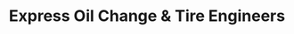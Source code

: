 ---
title: "Express Oil Change & Tire Engineers"
url: /dawsonville/express-oil-change-und-tire-engineers/
shop: Reifen
---